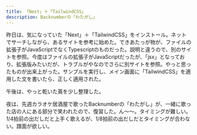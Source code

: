 ```yaml
---
title: 「Next」＋「TailwindCSS」
description: Backnumberの「わたがし」
---
```


昨日は、気になっていた「Next」＋「TailwindCSS」をインストール。ネットでサーチしながら、あるサイトを参考に始めた。できあたっが物が、ファイルの拡張子がJavaScriptでなくTypescriptのものだった。説明と違うので、別のサイトを参照。今度はファイルの拡張子がJavaScriptだったが、「jsx」となっており、拡張版みたいだが、トラブルがやなのでさらに別サイトを参照。やっと思ったものが出来上がった。サンプルを実行し、メイン画面に「TailwindCSS」を適用した文を書いたら、正しく適用された。

午後は、やっと乾いた蔦を少し整理した。

夜は、先週カラオケ居酒屋で歌ったBacknumberの「わたがし」が、一緒に歌った店の人にある部分で笑われたので、復習した。ん～～。タイミングが難しい。1/4拍前の出だしだと上手く歌えるが、1/8拍前の出だしだとタイミングが合わない。譜面が欲しい。
